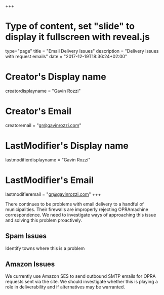+++
# Type of content, set "slide" to display it fullscreen with reveal.js
type="page"
title = "Email Delivery Issues"
description = "Delivery issues with request emails"
date = "2017-12-19T18:36:24+02:00"
# Creator's Display name
creatordisplayname = "Gavin Rozzi"
# Creator's Email
creatoremail = "gr@gavinrozzi.com"
# LastModifier's Display name
lastmodifierdisplayname = "Gavin Rozzi"
# LastModifier's Email
lastmodifieremail = "gr@gavinrozzi.com"
+++

There continues to be problems with email delivery to a handful of municipalities. Their firewalls are improperly rejecting OPRAmachine correspondence. We need to investigate ways of approaching this issue and solving this problem proactively.

## Spam Issues
Identify towns where this is a problem

## Amazon Issues
We currently use Amazon SES to send outbound SMTP emails for OPRA requests sent via the site. We should investigate whether this is playing a role in deliverability and if alternatives may be warranted.
